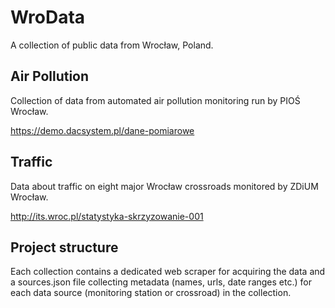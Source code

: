 # WroData
A collection of public data from Wrocław, Poland. 

## Air Pollution
Collection of data from automated air pollution monitoring run by PIOŚ Wrocław. 

https://demo.dacsystem.pl/dane-pomiarowe

## Traffic
Data about traffic on eight major Wrocław crossroads monitored by ZDiUM Wrocław.  

http://its.wroc.pl/statystyka-skrzyzowanie-001

## Project structure
Each collection contains a dedicated web scraper for acquiring the data and a sources.json file collecting metadata (names, urls, date ranges etc.) for each data source (monitoring station or crossroad) in the collection. 
